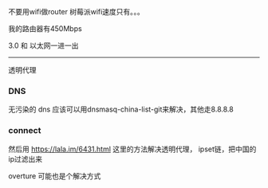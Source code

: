 不要用wifi做router 树莓派wifi速度只有。。。

我的路由器有450Mbps

3.0 和 以太网一进一出

---

透明代理

### DNS
无污染的 dns 应该可以用dnsmasq-china-list-git来解决，其他走8.8.8.8

### connect
然后用 https://lala.im/6431.html 这里的方法解决透明代理，
ipset链，把中国的ip过滤出来


overture 可能也是个解决方式
